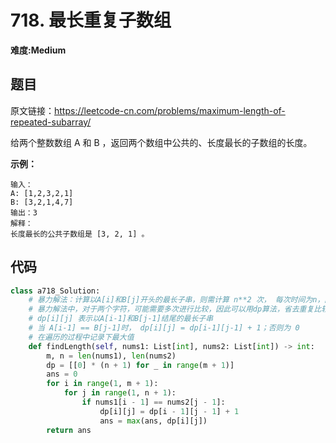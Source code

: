 # 718. 最长重复子数组
**难度:Medium**
## 题目
原文链接：https://leetcode-cn.com/problems/maximum-length-of-repeated-subarray/

给两个整数数组 A 和 B ，返回两个数组中公共的、长度最长的子数组的长度。

**示例：**
```
输入：
A: [1,2,3,2,1]
B: [3,2,1,4,7]
输出：3
解释：
长度最长的公共子数组是 [3, 2, 1] 。
```

## 代码
```python
class a718_Solution:
    # 暴力解法：计算以A[i]和B[j]开头的最长子串，则需计算 n**2 次， 每次时间为n，因此时间复杂度为O(n**3)
    # 暴力解法中，对于两个字符，可能需要多次进行比较，因此可以用dp算法，省去重复比较，时间复杂度为O(n**2)
    # dp[i][j] 表示以A[i-1]和B[j-1]结尾的最长子串
    # 当 A[i-1] == B[j-1]时， dp[i][j] = dp[i-1][j-1] + 1；否则为 0
    # 在遍历的过程中记录下最大值
    def findLength(self, nums1: List[int], nums2: List[int]) -> int:
        m, n = len(nums1), len(nums2)
        dp = [[0] * (n + 1) for _ in range(m + 1)]
        ans = 0
        for i in range(1, m + 1):
            for j in range(1, n + 1):
                if nums1[i - 1] == nums2[j - 1]:
                    dp[i][j] = dp[i - 1][j - 1] + 1
                    ans = max(ans, dp[i][j])
        return ans
```

